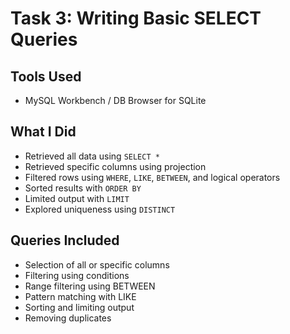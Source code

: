
# Task 3: Writing Basic SELECT Queries


## Tools Used
- MySQL Workbench / DB Browser for SQLite

## What I Did
- Retrieved all data using `SELECT *`
- Retrieved specific columns using projection
- Filtered rows using `WHERE`, `LIKE`, `BETWEEN`, and logical operators
- Sorted results with `ORDER BY`
- Limited output with `LIMIT`
- Explored uniqueness using `DISTINCT`

## Queries Included
- Selection of all or specific columns
- Filtering using conditions
- Range filtering using BETWEEN
- Pattern matching with LIKE
- Sorting and limiting output
- Removing duplicates


